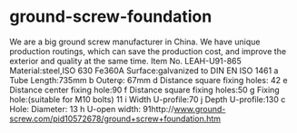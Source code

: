 ground-screw-foundation
=======================

We are a big ground screw manufacturer in China. We have unique production routings, which can save the production cost, and improve the exterior and quality at the same time. Item No. LEAH-U91-865 Material:steel,ISO 630 Fe360A Surface:galvanized to DIN EN ISO 1461 a Tube Length:735mm b Outerφ: 67mm d Distance square fixing holes: 42 e Distance center fixing hole:90 f Distance square fixing holes:50 g Fixing hole:(suitable for M10 bolts) 11 i Width U-profile:70 j Depth U-profile:130 c Hole: Diameter: 13 h U-open width: 91http://www.ground-screw.com/pid10572678/ground+screw+foundation.htm